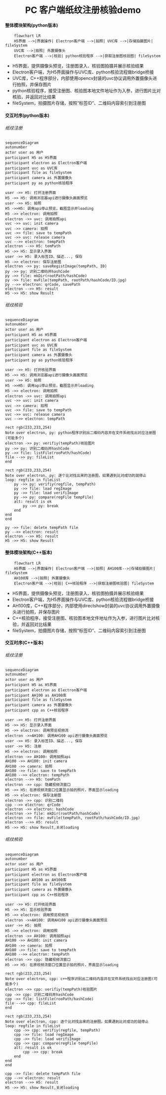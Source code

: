 <!--
 * @Author: miaoju jun.miao@sinosun.com.cn
 * @Date: 2023-08-02 10:45:22
 * @LastEditors: miaoju jun.miao@sinosun.com.cn
 * @LastEditTime: 2023-08-02 15:13:44
 * @FilePath: /paperprint-py/pcUVC.MD
 * @Description: 这是默认设置,请设置`customMade`, 打开koroFileHeader查看配置 进行设置: https://github.com/OBKoro1/koro1FileHeader/wiki/%E9%85%8D%E7%BD%AE
-->
# <center> PC 客户端纸纹注册核验demo </center>

#### 整体模块架构(python版本)
```mermaid
    flowchart LR
    H5界面 -->|界面操作| Electron客户端 -->|拍照| UVC库 -->|存储拍摄图片| fileSystem
    UVC库 -->|拍照| 外置摄像头
    Electron客户端 -->|核验| python核验程序 -->|获取注册图核验图| fileSystem
```
* H5界面，提供摄像头预览，注册图录入、核验图拍摄并展示核验结果
* Electron客户端，为H5界面操作与UVC库、python核验流程做bridge桥接
* UVC库，C++程序部分，内部使用opencv封装的uvc协议调用外置摄像头进行拍照，并保存图片
* python核验程序，接受注册图、核验图本地文件地址作为入参，进行图片比对核验，并返回对比结果
* fileSystem，拍摄图片存储，按照“标签ID”、二维码内容索引到注册图

#### 交互时序(python版本)

###### 纸纹注册
```mermaid
sequenceDiagram
autonumber
actor user as 用户
participant H5 as H5界面
participant electron as Electron客户端
participant uvc as UVC库
participant file as fileSystem
participant camera as 外置摄像头
participant py as python核验程序

user ->> H5: 打开注册界面
H5 ->> H5: 调用浏览器api进行摄像头画面预览
user ->> H5: 拍照
H5 ->>H5: 调用api停止预览，截图显示并loading
H5 ->> electron: 调用拍照
electron ->> uvc: 调用拍照api
uvc ->> uvc: init camera
uvc ->> camera: 拍照
uvc ->> file: save to tempPath
uvc ->> uvc: release camera
uvc -->> electron: tempPath
electron -->> H5: temPath
H5 ->> H5: 显示录入界面
user ->> H5: 录入标签ID、描述..., 保存
H5 ->> electron: 保存注册图
electron ->> py: saveRegistImage(tempPath, ID)
py ->> py: 识别二维码并hashCode
py ->> file: mkDir(rootPath/hashCode)
py ->> file: mvFile(tempPath, rootPath/hashCode/ID.jpg)
py -->> electron: qrCode, savePath
electron -->> H5: result
H5 ->> H5: show Result
```


###### 纸纹核验
```mermaid
sequenceDiagram
autonumber
actor user as 用户
participant H5 as H5界面
participant electron as Electron客户端
participant uvc as UVC库
participant file as fileSystem
participant camera as 外置摄像头
participant py as python核验程序

user ->> H5: 打开核验界面
H5 ->> H5: 调用浏览器api进行摄像头画面预览
user ->> H5: 拍照
H5 ->>H5: 调用api停止预览，截图显示并loading
H5 ->> electron: 调用拍照
electron ->> uvc: 调用拍照api
uvc ->> uvc: init camera
uvc ->> camera: 拍照
uvc ->> file: save to tempPath
uvc ->> uvc: release camera
uvc -->> electron: tempPath

rect rgb(233,233,254)
Note over electron, py: python程序识别出二维码内容并在文件系统找出对应注册图(可能多个)
electron ->> py: verifiy(tempPath)核验图片
py ->> py: 识别二维码并hashCode
py ->> file: listFile(rooPath/hashCode)
file -->> py: fileList
end

rect rgb(233,233,254)
Note over electron, py: 逐个比对找出来的注册图，如果遇到比对成功的就停止
loop: regfile in fileList
    py ->> py: verifiy(regfile, tempPath)
    py ->> file: load regImage
    py ->> file: load verifiImage
    py ->> py: compare(regFile tempFile)
    alt: result is ok
        py ->> py: break
    end
end
end

py ->> file: delete tempPath file
py -->> electron: result
electron -->> H5: result
H5 ->> H5: show Result
```

#### 整体模块架构(C++版本)
```mermaid
    flowchart LR
    H5界面 -->|界面操作| Electron客户端 -->|拍照| AH100库-->|存储拍摄图片| fileSystem
    AH100库 -->|拍照| 外置摄像头
    Electron客户端 -->|核验| C++核验程序 -->|获取注册图核验图| fileSystem
```
* H5界面，提供摄像头预览，注册图录入、核验图拍摄并展示核验结果
* Electron客户端，为H5界面操作与UVC库、python核验流程做bridge桥接
* AH100库，C++程序部分，内部使用directshow封装的uvc协议调用外置摄像头进行拍照，并保存图片
* C++核验程序，接受注册图、核验图本地文件地址作为入参，进行图片比对核验，并返回对比结果
* fileSystem，拍摄图片存储，按照“标签ID”、二维码内容索引到注册图

#### 交互时序(C++版本)

###### 纸纹注册
```mermaid
sequenceDiagram
autonumber
actor user as 用户
participant H5 as H5界面
participant electron as Electron客户端
participant AH100 as AH100库
participant file as fileSystem
participant camera as 外置摄像头
participant cpp as C++核验程序

user ->> H5: 打开注册界面
H5 ->> H5: 显示录入界面
H5 ->> electron: 调用预览视频流
electron ->>AH100: 调用AH100 api进行摄像头画面预览
user ->> H5: 录入标签ID、描述..., 保存
user ->> H5: 注册
H5 ->> electron: 调用拍照
electron ->> AH100: 调用拍照api
AH100 ->> AH100: init camera
AH100 ->> camera: 拍照
AH100 ->> file: save to tempPath
AH100 -->> electron: tempPath
electron -->> H5: temPath
electron ->> cpp: 隐藏视频流窗口
H5 ->> H5: 在原视频流窗口位置显示拍的照片，界面显示loading
H5 ->> electron: 保存注册图
electron ->> cpp: 识别二维码
cpp -->> electron: qrCode
electron ->> electron: hashCode
electron ->> file: mkDir(rootPath/hashCode)
electron ->> file: mvFile(tempPath, rootPath/hashCode/ID.jpg)
electron -->> H5: result
H5 ->> H5: show Result,关闭loading
```


###### 纸纹核验
```mermaid
sequenceDiagram
autonumber
actor user as 用户
participant H5 as H5界面
participant electron as Electron客户端
participant AH100 as AH100库
participant file as fileSystem
participant camera as 外置摄像头
participant cpp as C++核验程序

user ->> H5: 打开核验界面
H5 ->> H5: 显示核验界面
H5 ->> electron: 调用预览视频流
electron ->>AH100: 调用AH100 api进行摄像头画面预览
user ->> H5: 拍照
H5 ->> electron: 调用拍照
electron ->> AH100: 调用拍照api
AH100 ->> AH100: init camera
AH100 ->> camera: 拍照
AH100 ->> file: save to tempPath
AH100 -->> electron: tempPath
electron ->> cpp: 隐藏视频流窗口
H5 ->> H5: 在原视频流窗口位置显示拍的照片，界面显示loading

rect rgb(233,233,254)
Note over electron, cpp: c++程序识别出二维码内容并在文件系统找出对应注册图(可能多个)
electron ->> cpp: verifiy(tempPath)核验图片
cpp ->> cpp: 识别二维码并hashCode
cpp ->> file: listFile(rooPath/hashCode)
file -->> cpp: fileList
end

rect rgb(233,233,254)
Note over electron, cpp: 逐个比对找出来的注册图，如果遇到比对成功的就停止
loop: regfile in fileList
    cpp ->> cpp: verifiy(regfile, tempPath)
    cpp ->> file: load regImage
    cpp ->> file: load verifiImage
    cpp ->> cpp: compare(regFile tempFile)
    alt: result is ok
        cpp ->> cpp: break
    end
end
end

cpp ->> file: delete tempPath file
cpp -->> electron: result
electron -->> H5: result
H5 ->> H5: show Result,关闭loading
```
